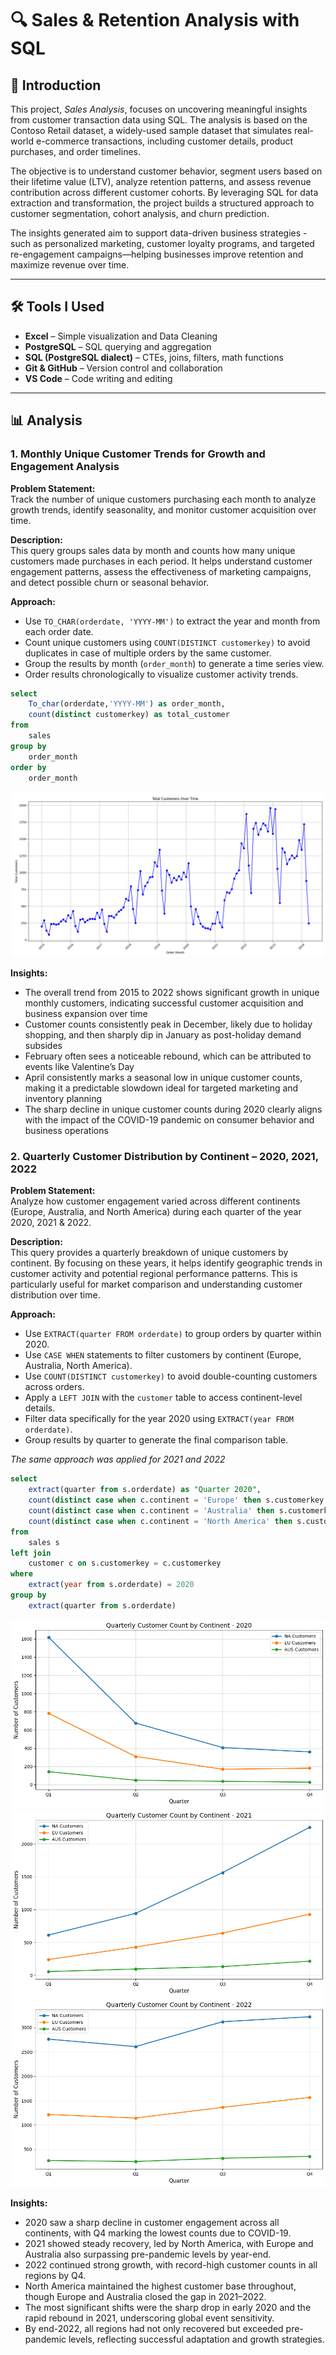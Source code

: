 # 🔍 Sales & Retention Analysis with SQL

## 📘 Introduction

This project, *Sales Analysis*, focuses on uncovering meaningful insights from customer transaction data using SQL. The analysis is based on the Contoso Retail dataset, a widely-used sample dataset that simulates real-world e-commerce transactions, including customer details, product purchases, and order timelines.

The objective is to understand customer behavior, segment users based on their lifetime value (LTV), analyze retention patterns, and assess revenue contribution across different customer cohorts. By leveraging SQL for data extraction and transformation, the project builds a structured approach to customer segmentation, cohort analysis, and churn prediction.

The insights generated aim to support data-driven business strategies - such as personalized marketing, customer loyalty programs, and targeted re-engagement campaigns—helping businesses improve retention and maximize revenue over time.

---

## 🛠️ Tools I Used

- **Excel** – Simple visualization and Data Cleaning
- **PostgreSQL** – SQL querying and aggregation
- **SQL (PostgreSQL dialect)** – CTEs, joins, filters, math functions
- **Git & GitHub** – Version control and collaboration
- **VS Code** – Code writing and editing

---

## 📊 Analysis

### 1. Monthly Unique Customer Trends for Growth and Engagement Analysis

**Problem Statement:**  
Track the number of unique customers purchasing each month to analyze growth trends, identify seasonality, and monitor customer acquisition over time.

**Description:**  
This query groups sales data by month and counts how many unique customers made purchases in each period. It helps understand customer engagement patterns, assess the effectiveness of marketing campaigns, and detect possible churn or seasonal behavior.

**Approach:**  
- Use `TO_CHAR(orderdate, 'YYYY-MM')` to extract the year and month from each order date.  
- Count unique customers using `COUNT(DISTINCT customerkey)` to avoid duplicates in case of multiple orders by the same customer.  
- Group the results by month (`order_month`) to generate a time series view.  
- Order results chronologically to visualize customer activity trends.

```sql
select
	To_char(orderdate,'YYYY-MM') as order_month,
	count(distinct customerkey) as total_customer
from
	sales
group by
	order_month
order by
	order_month
```

![MonthWise_CustomerCount](visuals/MonthWise_CustomerCount.png)

**Insights:**
- The overall trend from 2015 to 2022 shows significant growth in unique monthly customers, indicating successful customer acquisition and business expansion over time
- Customer counts consistently peak in December, likely due to holiday shopping, and then sharply dip in January as post-holiday demand subsides
- February often sees a noticeable rebound, which can be attributed to events like Valentine’s Day
- April consistently marks a seasonal low in unique customer counts, making it a predictable slowdown ideal for targeted marketing and inventory planning
- The sharp decline in unique customer counts during 2020 clearly aligns with the impact of the COVID-19 pandemic on consumer behavior and business operations

### 2. Quarterly Customer Distribution by Continent – 2020, 2021, 2022

**Problem Statement:**  
Analyze how customer engagement varied across different continents (Europe, Australia, and North America) during each quarter of the year 2020, 2021 & 2022.

**Description:**  
This query provides a quarterly breakdown of unique customers by continent. By focusing on these years, it helps identify geographic trends in customer activity and potential regional performance patterns. This is particularly useful for market comparison and understanding customer distribution over time.

**Approach:**  
- Use `EXTRACT(quarter FROM orderdate)` to group orders by quarter within 2020.  
- Use `CASE WHEN` statements to filter customers by continent (Europe, Australia, North America).  
- Use `COUNT(DISTINCT customerkey)` to avoid double-counting customers across orders.  
- Apply a `LEFT JOIN` with the `customer` table to access continent-level details.  
- Filter data specifically for the year 2020 using `EXTRACT(year FROM orderdate)`.  
- Group results by quarter to generate the final comparison table.

*The same approach was applied for 2021 and 2022*

```sql
select
	extract(quarter from s.orderdate) as "Quarter 2020",
	count(distinct case when c.continent = 'Europe' then s.customerkey end) as "EU Customers",
	count(distinct case when c.continent = 'Australia' then s.customerkey end) as "AUS Customers",
	count(distinct case when c.continent = 'North America' then s.customerkey end) as "NA Customers"
from
	sales s
left join
	customer c on s.customerkey = c.customerkey
where
	extract(year from s.orderdate) = 2020
group by
	extract(quarter from s.orderdate)
```

![QuarterCustomerCountContinent_2020](visuals/QuarterCustomerCountContinent_2020.png)
![QuarterCustomerCountContinent_2020](visuals/QuarterCustomerCountContinent_2021.png)
![QuarterCustomerCountContinent_2020](visuals/QuarterCustomerCountContinent_2022.png)

**Insights:**
- 2020 saw a sharp decline in customer engagement across all continents, with Q4 marking the lowest counts due to COVID-19.
- 2021 showed steady recovery, led by North America, with Europe and Australia also surpassing pre-pandemic levels by year-end.
- 2022 continued strong growth, with record-high customer counts in all regions by Q4.
- North America maintained the highest customer base throughout, though Europe and Australia closed the gap in 2021–2022.
- The most significant shifts were the sharp drop in early 2020 and the rapid rebound in 2021, underscoring global event sensitivity.
- By end-2022, all regions had not only recovered but exceeded pre-pandemic levels, reflecting successful adaptation and growth strategies.
